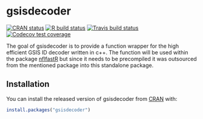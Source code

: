 
<!-- README.md is generated from README.Rmd. Please edit that file -->

# gsisdecoder

<!-- badges: start -->

[![CRAN
status](https://www.r-pkg.org/badges/version/gsisdecoder)](https://CRAN.R-project.org/package=gsisdecoder)
[![R build
status](https://github.com/mrcaseb/gsisdecoder/workflows/R-CMD-check/badge.svg)](https://github.com/mrcaseb/gsisdecoder/actions)
[![Travis build
status](https://travis-ci.com/mrcaseb/gsisdecoder.svg?branch=master)](https://travis-ci.com/mrcaseb/gsisdecoder)
[![Codecov test
coverage](https://codecov.io/gh/mrcaseb/gsisdecoder/branch/master/graph/badge.svg)](https://codecov.io/gh/mrcaseb/gsisdecoder?branch=master)
<!-- badges: end -->

The goal of gsisdecoder is to provide a function wrapper for the high
efficient GSIS ID decoder written in c++. The function will be used
within the package
[nflfastR](https://mrcaseb.github.io/nflfastR/index.html) but since it
needs to be precompiled it was outsourced from the mentioned package
into this standalone package.

## Installation

You can install the released version of gsisdecoder from
[CRAN](https://CRAN.R-project.org) with:

``` r
install.packages("gsisdecoder")
```
